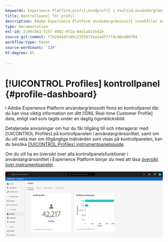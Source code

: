 ```yaml
---
keywords: Experience Platform;profil;kundprofil i realtid;användargränssnitt;anpassning;profilpanel;instrumentpanel
title: Kontrollpanel för profil
description: Adobe Experience Platform användargränssnitt innehåller en kontrollpanel där du kan visa viktig information om kundprofildata i realtid.
type: Documentation
exl-id: 2c99cbb3-515f-4982-9f2a-84e1ab14542e
source-git-commit: f7d204442c8bc2355671ba2adffff4c40ce08784
workflow-type: tm+mt
source-wordcount: '124'
ht-degree: 0%

---
```


# [!UICONTROL Profiles] kontrollpanel {#profile-dashboard}

I Adobe Experience Platform användargränssnitt finns en kontrollpanel där du kan visa viktig information om ditt [!DNL Real-time Customer Profile] data, enligt vad som tagits under en daglig ögonblicksbild.

Detaljerade anvisningar om hur du får tillgång till och interagerar med [!UICONTROL Profiles] på kontrollpanelen i användargränssnittet, samt om du vill veta mer om tillgängliga mätvärden som visas på kontrollpanelen, kan du besöka [[!UICONTROL Profiles] instrumentpanelsguide](../../dashboards/guides/profiles.md).

Om du vill ha en översikt över alla kontrollpanelsfunktioner i användargränssnittet i Experience Platform börjar du med att läsa [översikt över instrumentpaneler](../../dashboards/home.md).

![Kontrollpanelen Profil visas.](../images/profile-dashboard/dashboard-overview.png)
